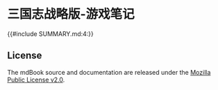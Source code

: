 # 三国志战略版-游戏笔记

{{#include SUMMARY.md:4:}}

## License

The mdBook source and documentation are released under
the [Mozilla Public License v2.0](https://www.mozilla.org/MPL/2.0/).